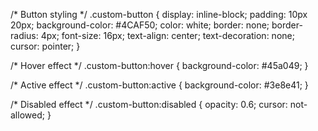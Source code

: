 /* Button styling */
.custom-button {
  display: inline-block;
  padding: 10px 20px;
  background-color: #4CAF50;
  color: white;
  border: none;
  border-radius: 4px;
  font-size: 16px;
  text-align: center;
  text-decoration: none;
  cursor: pointer;
}

/* Hover effect */
.custom-button:hover {
  background-color: #45a049;
}

/* Active effect */
.custom-button:active {
  background-color: #3e8e41;
}

/* Disabled effect */
.custom-button:disabled {
  opacity: 0.6;
  cursor: not-allowed;
}
